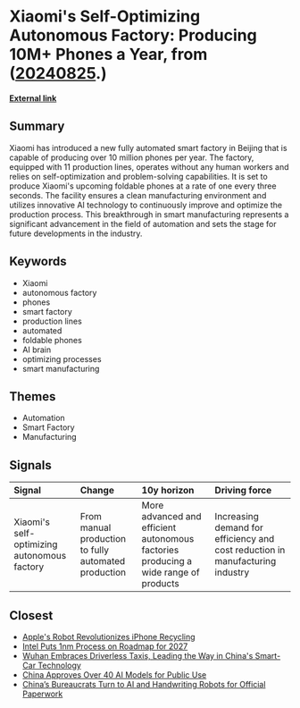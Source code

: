 # __Xiaomi's Self-Optimizing Autonomous Factory: Producing 10M+ Phones a Year__, from ([20240825](https://kghosh.substack.com/p/20240825).)

__[External link](https://newatlas.com/robotics/xiaomi-dark-robotic-factory/)__



## Summary

Xiaomi has introduced a new fully automated smart factory in Beijing that is capable of producing over 10 million phones per year. The factory, equipped with 11 production lines, operates without any human workers and relies on self-optimization and problem-solving capabilities. It is set to produce Xiaomi's upcoming foldable phones at a rate of one every three seconds. The facility ensures a clean manufacturing environment and utilizes innovative AI technology to continuously improve and optimize the production process. This breakthrough in smart manufacturing represents a significant advancement in the field of automation and sets the stage for future developments in the industry.

## Keywords

* Xiaomi
* autonomous factory
* phones
* smart factory
* production lines
* automated
* foldable phones
* AI brain
* optimizing processes
* smart manufacturing

## Themes

* Automation
* Smart Factory
* Manufacturing

## Signals

| Signal                                      | Change                                               | 10y horizon                                                                         | Driving force                                                                 |
|:--------------------------------------------|:-----------------------------------------------------|:------------------------------------------------------------------------------------|:------------------------------------------------------------------------------|
| Xiaomi's self-optimizing autonomous factory | From manual production to fully automated production | More advanced and efficient autonomous factories producing a wide range of products | Increasing demand for efficiency and cost reduction in manufacturing industry |

## Closest

* [Apple's Robot Revolutionizes iPhone Recycling](2bd2f16207519e71b7ae8b7899a7e0f1)
* [Intel Puts 1nm Process on Roadmap for 2027](d535be70e1ac2598e9da9b6dfecc362e)
* [Wuhan Embraces Driverless Taxis, Leading the Way in China's Smart-Car Technology](7ef1e06ef36fd2e91811523799360306)
* [China Approves Over 40 AI Models for Public Use](180b400e2ff14c1358c95031138bbe47)
* [China’s Bureaucrats Turn to AI and Handwriting Robots for Official Paperwork](a224d3757e88a2790c846a856fd98d7b)